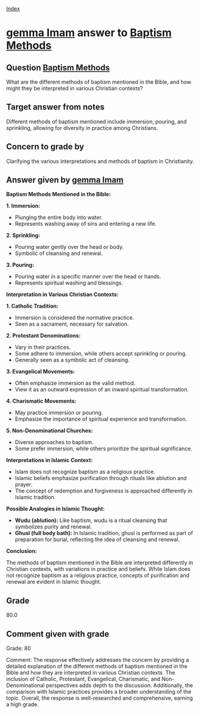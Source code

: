 
[Index](../../index.md)
# [gemma Imam](../../answering_models/gemma_Imam.md) answer to [Baptism Methods](../../questions/Baptism_Methods.md)

## Question [Baptism Methods](../../questions/Baptism_Methods.md)
What are the different methods of baptism mentioned in the Bible, and how might they be interpreted in various Christian contexts?

## Target answer from notes
Different methods of baptism mentioned include immersion, pouring, and sprinkling, allowing for diversity in practice among Christians.

## Concern to grade by
Clarifying the various interpretations and methods of baptism in Christianity.

## Answer given by [gemma Imam](../../answering_models/gemma_Imam.md)
**Baptism Methods Mentioned in the Bible:**

**1. Immersion:**
* Plunging the entire body into water.
* Represents washing away of sins and entering a new life.

**2. Sprinkling:**
* Pouring water gently over the head or body.
* Symbolic of cleansing and renewal.

**3. Pouring:**
* Pouring water in a specific manner over the head or hands.
* Represents spiritual washing and blessings.

**Interpretation in Various Christian Contexts:**

**1. Catholic Tradition:**
* Immersion is considered the normative practice.
* Seen as a sacrament, necessary for salvation.

**2. Protestant Denominations:**
* Vary in their practices.
* Some adhere to immersion, while others accept sprinkling or pouring.
* Generally seen as a symbolic act of cleansing.

**3. Evangelical Movements:**
* Often emphasize immersion as the valid method.
* View it as an outward expression of an inward spiritual transformation.

**4. Charismatic Movements:**
* May practice immersion or pouring.
* Emphasize the importance of spiritual experience and transformation.

**5. Non-Denominational Churches:**
* Diverse approaches to baptism.
* Some prefer immersion, while others prioritize the spiritual significance.

**Interpretations in Islamic Context:**

* Islam does not recognize baptism as a religious practice.
* Islamic beliefs emphasize purification through rituals like ablution and prayer.
* The concept of redemption and forgiveness is approached differently in Islamic tradition.

**Possible Analogies in Islamic Thought:**

* **Wudu (ablution):** Like baptism, wudu is a ritual cleansing that symbolizes purity and renewal.
* **Ghusl (full body bath):** In Islamic tradition, ghusl is performed as part of preparation for burial, reflecting the idea of cleansing and renewal.

**Conclusion:**

The methods of baptism mentioned in the Bible are interpreted differently in Christian contexts, with variations in practice and beliefs. While Islam does not recognize baptism as a religious practice, concepts of purification and renewal are evident in Islamic thought.

## Grade
80.0

## Comment given with grade
Grade: 80

Comment: The response effectively addresses the concern by providing a detailed explanation of the different methods of baptism mentioned in the Bible and how they are interpreted in various Christian contexts. The inclusion of Catholic, Protestant, Evangelical, Charismatic, and Non-Denominational perspectives adds depth to the discussion. Additionally, the comparison with Islamic practices provides a broader understanding of the topic. Overall, the response is well-researched and comprehensive, earning a high grade.
